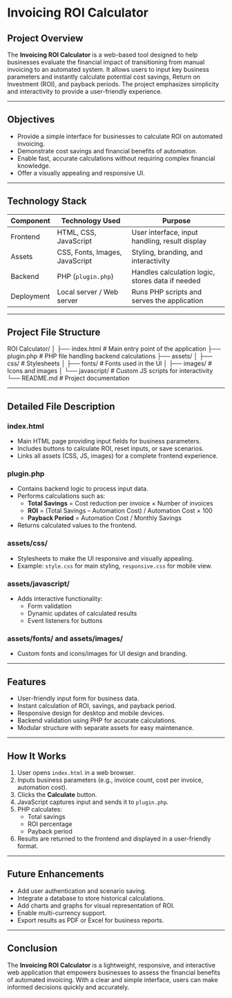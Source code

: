 # Invoicing ROI Calculator

## Project Overview
The **Invoicing ROI Calculator** is a web-based tool designed to help businesses evaluate the financial impact of transitioning from manual invoicing to an automated system. It allows users to input key business parameters and instantly calculate potential cost savings, Return on Investment (ROI), and payback periods. The project emphasizes simplicity and interactivity to provide a user-friendly experience.

---

## Objectives
- Provide a simple interface for businesses to calculate ROI on automated invoicing.
- Demonstrate cost savings and financial benefits of automation.
- Enable fast, accurate calculations without requiring complex financial knowledge.
- Offer a visually appealing and responsive UI.

---

## Technology Stack

| Component | Technology Used | Purpose |
|-----------|----------------|---------|
| Frontend  | HTML, CSS, JavaScript | User interface, input handling, result display |
| Assets    | CSS, Fonts, Images, JavaScript | Styling, branding, and interactivity |
| Backend   | PHP (`plugin.php`) | Handles calculation logic, stores data if needed |
| Deployment| Local server / Web server | Runs PHP scripts and serves the application |

---

## Project File Structure

ROI Calculator/
│
├── index.html # Main entry point of the application
├── plugin.php # PHP file handling backend calculations
├── assets/
│ ├── css/ # Stylesheets
│ ├── fonts/ # Fonts used in the UI
│ ├── images/ # Icons and images
│ └── javascript/ # Custom JS scripts for interactivity
└── README.md # Project documentation


---

## Detailed File Description

### index.html
- Main HTML page providing input fields for business parameters.
- Includes buttons to calculate ROI, reset inputs, or save scenarios.
- Links all assets (CSS, JS, images) for a complete frontend experience.

### plugin.php
- Contains backend logic to process input data.
- Performs calculations such as:
  - **Total Savings** = Cost reduction per invoice × Number of invoices
  - **ROI** = (Total Savings – Automation Cost) / Automation Cost × 100
  - **Payback Period** = Automation Cost / Monthly Savings
- Returns calculated values to the frontend.

### assets/css/
- Stylesheets to make the UI responsive and visually appealing.
- Example: `style.css` for main styling, `responsive.css` for mobile view.

### assets/javascript/
- Adds interactive functionality:
  - Form validation
  - Dynamic updates of calculated results
  - Event listeners for buttons

### assets/fonts/ and assets/images/
- Custom fonts and icons/images for UI design and branding.

---

## Features
- User-friendly input form for business data.
- Instant calculation of ROI, savings, and payback period.
- Responsive design for desktop and mobile devices.
- Backend validation using PHP for accurate calculations.
- Modular structure with separate assets for easy maintenance.

---

## How It Works
1. User opens `index.html` in a web browser.  
2. Inputs business parameters (e.g., invoice count, cost per invoice, automation cost).  
3. Clicks the **Calculate** button.  
4. JavaScript captures input and sends it to `plugin.php`.  
5. PHP calculates:
   - Total savings
   - ROI percentage
   - Payback period  
6. Results are returned to the frontend and displayed in a user-friendly format.

---

## Future Enhancements
- Add user authentication and scenario saving.
- Integrate a database to store historical calculations.
- Add charts and graphs for visual representation of ROI.
- Enable multi-currency support.
- Export results as PDF or Excel for business reports.

---

## Conclusion
The **Invoicing ROI Calculator** is a lightweight, responsive, and interactive web application that empowers businesses to assess the financial benefits of automated invoicing. With a clear and simple interface, users can make informed decisions quickly and accurately.
